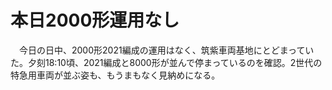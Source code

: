 # 本日2000形運用なし

<div class="section">　今日の日中、2000形2021編成の運用はなく、筑紫車両基地にとどまっていた。夕刻18:10頃、2021編成と8000形が並んで停まっているのを確認。2世代の特急用車両が並ぶ姿も、もうまもなく見納めになる。</div>